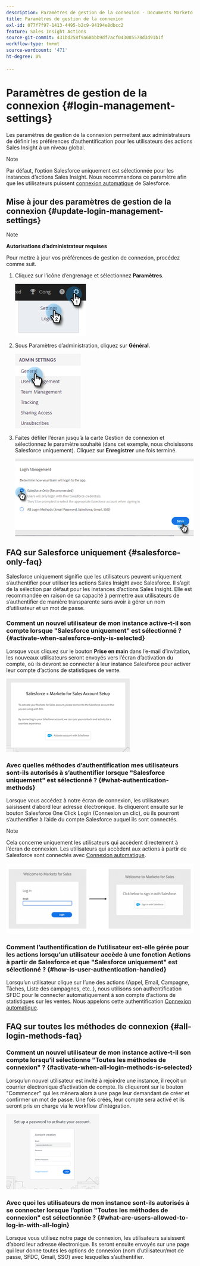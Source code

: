 ```yaml
---
description: Paramètres de gestion de la connexion - Documents Marketo - Documentation du produit
title: Paramètres de gestion de la connexion
exl-id: 077f7f97-1413-4495-b2c9-94194e8dbcc2
feature: Sales Insight Actions
source-git-commit: 431bd258f9a68bbb9df7acf043085578d3d91b1f
workflow-type: tm+mt
source-wordcount: '471'
ht-degree: 0%

---
```


# Paramètres de gestion de la connexion {#login-management-settings}

Les paramètres de gestion de la connexion permettent aux administrateurs de définir les préférences d’authentification pour les utilisateurs des actions Sales Insight à un niveau global.

>[!NOTE]
>
>Par défaut, l’option Salesforce uniquement est sélectionnée pour les instances d’actions Sales Insight. Nous recommandons ce paramètre afin que les utilisateurs puissent [connexion automatique](/help/marketo/product-docs/marketo-sales-insight/actions/admin/auto-login-from-salesforce.md) de Salesforce.

## Mise à jour des paramètres de gestion de la connexion {#update-login-management-settings}

>[!NOTE]
>
>**Autorisations d’administrateur requises**

Pour mettre à jour vos préférences de gestion de connexion, procédez comme suit.

1. Cliquez sur l’icône d’engrenage et sélectionnez **Paramètres**.

   ![](assets/login-management-settings-1.png)

1. Sous Paramètres d’administration, cliquez sur **Général**.

   ![](assets/login-management-settings-2.png)

1. Faites défiler l’écran jusqu’à la carte Gestion de connexion et sélectionnez le paramètre souhaité (dans cet exemple, nous choisissons Salesforce uniquement). Cliquez sur **Enregistrer** une fois terminé.

   ![](assets/login-management-settings-3.png)

## FAQ sur Salesforce uniquement {#salesforce-only-faq}

Salesforce uniquement signifie que les utilisateurs peuvent uniquement s’authentifier pour utiliser les actions Sales Insight avec Salesforce. Il s’agit de la sélection par défaut pour les instances d’actions Sales Insight. Elle est recommandée en raison de sa capacité à permettre aux utilisateurs de s’authentifier de manière transparente sans avoir à gérer un nom d’utilisateur et un mot de passe.

### Comment un nouvel utilisateur de mon instance active-t-il son compte lorsque &quot;Salesforce uniquement&quot; est sélectionné ? {#activate-when-salesforce-only-is-selected}

Lorsque vous cliquez sur le bouton **Prise en main** dans l’e-mail d’invitation, les nouveaux utilisateurs seront envoyés vers l’écran d’activation du compte, où ils devront se connecter à leur instance Salesforce pour activer leur compte d’actions de statistiques de vente.

![](assets/login-management-settings-4.png)

### Avec quelles méthodes d’authentification mes utilisateurs sont-ils autorisés à s’authentifier lorsque &quot;Salesforce uniquement&quot; est sélectionné ? {#what-authentication-methods}

Lorsque vous accédez à notre écran de connexion, les utilisateurs saisissent d’abord leur adresse électronique. Ils cliqueront ensuite sur le bouton Salesforce One Click Login (Connexion un clic), où ils pourront s’authentifier à l’aide du compte Salesforce auquel ils sont connectés.

>[!NOTE]
>
>Cela concerne uniquement les utilisateurs qui accèdent directement à l’écran de connexion. Les utilisateurs qui accèdent aux actions à partir de Salesforce sont connectés avec [Connexion automatique](/help/marketo/product-docs/marketo-sales-insight/actions/admin/auto-login-from-salesforce.md).

![](assets/login-management-settings-5.png)

### Comment l’authentification de l’utilisateur est-elle gérée pour les actions lorsqu’un utilisateur accède à une fonction Actions à partir de Salesforce et que &quot;Salesforce uniquement&quot; est sélectionné ? {#how-is-user-authentication-handled}

Lorsqu’un utilisateur clique sur l’une des actions (Appel, Email, Campagne, Tâches, Liste des campagnes, etc..), nous utilisons son authentification SFDC pour le connecter automatiquement à son compte d’actions de statistiques sur les ventes. Nous appelons cette authentification [Connexion automatique](/help/marketo/product-docs/marketo-sales-insight/actions/admin/auto-login-from-salesforce.md).

## FAQ sur toutes les méthodes de connexion {#all-login-methods-faq}

### Comment un nouvel utilisateur de mon instance active-t-il son compte lorsqu’il sélectionne &quot;Toutes les méthodes de connexion&quot; ? {#activate-when-all-login-methods-is-selected}

Lorsqu’un nouvel utilisateur est invité à rejoindre une instance, il reçoit un courrier électronique d’activation de compte. Ils cliqueront sur le bouton &quot;Commencer&quot; qui les mènera alors à une page leur demandant de créer et confirmer un mot de passe. Une fois créés, leur compte sera activé et ils seront pris en charge via le workflow d&#39;intégration.

![](assets/login-management-settings-6.png)

### Avec quoi les utilisateurs de mon instance sont-ils autorisés à se connecter lorsque l’option &quot;Toutes les méthodes de connexion&quot; est sélectionnée ? {#what-are-users-allowed-to-log-in-with-all-login}

Lorsque vous utilisez notre page de connexion, les utilisateurs saisissent d’abord leur adresse électronique. Ils seront ensuite envoyés sur une page qui leur donne toutes les options de connexion (nom d’utilisateur/mot de passe, SFDC, Gmail, SSO) avec lesquelles s’authentifier.
